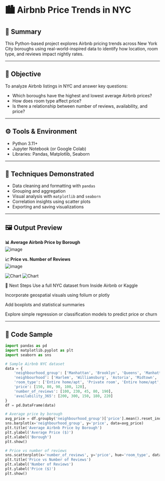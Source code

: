 # 🏙️ Airbnb Price Trends in NYC

## 📌 Summary
This Python-based project explores Airbnb pricing trends across New York City boroughs using real-world-inspired data to identify how location, room type, and reviews impact nightly rates.

---

## 🎯 Objective
To analyze Airbnb listings in NYC and answer key questions:
- Which boroughs have the highest and lowest average Airbnb prices?
- How does room type affect price?
- Is there a relationship between number of reviews, availability, and price?

---

## ⚙️ Tools & Environment
- Python 3.11+
- Jupyter Notebook (or Google Colab)
- Libraries: Pandas, Matplotlib, Seaborn

---

## 🧠 Techniques Demonstrated
- Data cleaning and formatting with `pandas`
- Grouping and aggregation
- Visual analysis with `matplotlib` and `seaborn`
- Correlation insights using scatter plots
- Exporting and saving visualizations

---

## 🖼️ Output Preview

**📊 Average Airbnb Price by Borough**  
![image](https://github.com/user-attachments/assets/b3ef5e24-1d34-479d-b61b-dd95755a524d)


**📈 Price vs. Number of Reviews**  
![image](https://github.com/user-attachments/assets/08eab8e2-7a13-4a4e-8597-a4bc6a34c1a4)


![Chart](avg_price_by_borough.png)
![Chart](price_vs_reviews.png)

🔄 Next Steps
Use a full NYC dataset from Inside Airbnb or Kaggle

Incorporate geospatial visuals using folium or plotly

Add boxplots and statistical summaries

Explore simple regression or classification models to predict price or churn

---

## 🧾 Code Sample
```python
import pandas as pd
import matplotlib.pyplot as plt
import seaborn as sns

# Sample Airbnb NYC dataset
data = {
    'neighbourhood_group': ['Manhattan', 'Brooklyn', 'Queens', 'Manhattan', 'Brooklyn'],
    'neighbourhood': ['Harlem', 'Williamsburg', 'Astoria', 'Midtown', 'Bushwick'],
    'room_type': ['Entire home/apt', 'Private room', 'Entire home/apt', 'Private room', 'Entire home/apt'],
    'price': [150, 80, 90, 100, 120],
    'number_of_reviews': [100, 230, 45, 80, 190],
    'availability_365': [200, 300, 150, 180, 220]
}
df = pd.DataFrame(data)

# Average price by borough
avg_price = df.groupby('neighbourhood_group')['price'].mean().reset_index()
sns.barplot(x='neighbourhood_group', y='price', data=avg_price)
plt.title('Average Airbnb Price by Borough')
plt.ylabel('Average Price ($)')
plt.xlabel('Borough')
plt.show()

# Price vs number of reviews
sns.scatterplot(x='number_of_reviews', y='price', hue='room_type', data=df)
plt.title('Price vs Number of Reviews')
plt.xlabel('Number of Reviews')
plt.ylabel('Price ($)')
plt.show()



